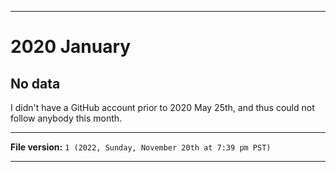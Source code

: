 
***

# 2020 January

## No data

I didn't have a GitHub account prior to 2020 May 25th, and thus could not follow anybody this month.

***

**File version:** `1 (2022, Sunday, November 20th at 7:39 pm PST)`

***

